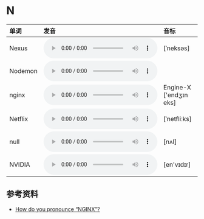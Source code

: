 
# N

| 单词  | 发音 | 音标 |
| :-- | :-- | :-- |
| Nexus | <audio src="/public/audio/Nexus.mp3" controls="controls" controlslist="nodownload"></audio> | [ˈneksəs] |
| Nodemon | <audio src="/public/audio/Nodemon.mp3" controls="controls" controlslist="nodownload"></audio> |  |
| nginx | <audio src="/public/audio/nginx.mp3" controls="controls" controlslist="nodownload"></audio> | Engine-X ['endʒɪn eks] |
| Netflix | <audio src="/public/audio/Netflix.mp3" controls="controls" controlslist="nodownload"></audio> | [ˈnetfliːks] |
| null | <audio src="/public/audio/null.mp3" controls="controls" controlslist="nodownload"></audio> | [nʌl] |
| NVIDIA | <audio src="/public/audio/NVIDIA.mp3" controls="controls" controlslist="nodownload"></audio> | [en'vɪdɪr] |

## 参考资料

- [How do you pronounce “NGINX”?](https://www.nginx.com/resources/wiki/community/faq/)
